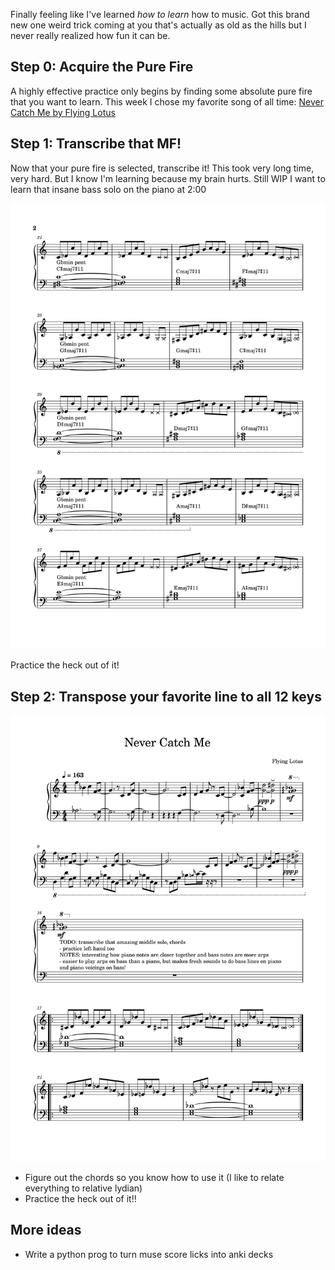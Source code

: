 Finally feeling like I've learned *how to learn* how to music. Got this
brand new one weird trick coming at you that's actually as old as the hills
but I never really realized how fun it can be.

## Step 0: Acquire the Pure Fire
A highly effective practice only begins by finding some absolute pure fire
that you want to learn. This week I chose my favorite song of all time:
[Never Catch Me by Flying Lotus](https://www.youtube.com/watch?v=2lXD0vv-ds8
)

## Step 1: Transcribe that MF!
Now that your pure fire is selected, transcribe it! This took very long
time, very hard. But I know I'm learning because my brain hurts. Still WIP
I want to learn that insane bass solo on the piano at 2:00

![Never Catch Me Transcription](./im1.svg)

Practice the heck out of it!

## Step 2: Transpose your favorite line to all 12 keys
![Never Catch Me Line in 12 keys](./im2.svg)

- Figure out the chords so you know how to use it (I like to relate
everything to relative lydian)
- Practice the heck out of it!!

## More ideas
- Write a python prog to turn muse score licks into anki decks
